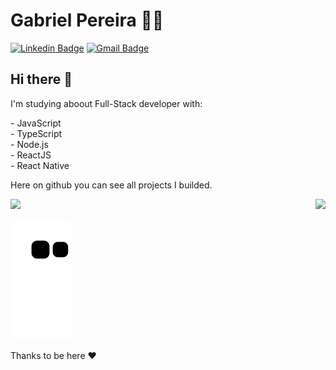 # Gabriel Pereira 👨‍💻

[![Linkedin Badge](https://img.shields.io/badge/-LinkedIn-blue?style=flat-square&logo=Linkedin&logoColor=white&link=https://www.linkedin.com/in/gabriel-pereira-oliveira-78b1801ab/)](https://www.linkedin.com/in/gabriel-pereira-oliveira-78b1801ab/)
[![Gmail Badge](https://img.shields.io/badge/-Gmail-c14438?style=flat-square&logo=Gmail&logoColor=white&link=mailto:gabriel9938@gmail.com)](mailto:gabriel9938@gmail.com)

## Hi there 👋

<p align="left">
  <p>I'm studying aboout Full-Stack developer with:</p>    
  <div>- JavaScript</div>
  <div>- TypeScript</div>
  <div>- Node.js</div>
  <div>- ReactJS</div>
  <div>- React Native</div>
</p>

Here on github you can see all projects I builded.

<a href="#">
  <img src="https://github-readme-stats.vercel.app/api?username=gabrielpdev&show_icons=true&count_private=true&theme=dark" width="480px">
  <img src="https://github-readme-stats.vercel.app/api/top-langs/?username=gabrielpdev&layout=compact&langs_count=5&count_private=true&theme=dark" style="padding: 0" align="right"/>
</a>


<div>
  
  ![Snake animation](https://github.com/gabrielpdev/gabrielpdev/blob/output/github-contribution-grid-snake.svg)
  
</div>

Thanks to be here ❤
